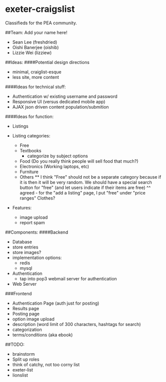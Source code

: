 exeter-craigslist
=================
Classifieds for the PEA community.

##Team:
Add your name here!
 - Sean Lee (freshdried)
 - Oishi Banerjee (oishib)
 - Lizzie Wei (lizziew)


##Ideas:
####Potential design directions
 - minimal, craiglist-esque
  - less site, more content

####Ideas for technical stuff:
 - Authentication w/ existing username and password
 - Responsive UI (versus dedicated mobile app)
 - AJAX json driven content population/submition

####Ideas for function:
 - Listings
  - Listing categories:
     - Free
     - Textbooks
         - categorize by subject options
     - Food (Do you really think people will sell food that much?)
     - Electronics (Working laptops, etc) 
     - Furniture
     - Others 
     ** I think "Free" should not be a separate category because if it is then it will be very random.
        We should have a special search button for "free" (and let users indicate if their items are free)
    ^^ agreed - for the "add a listing" page, I put "free" under "price ranges" 
    Clothes?

   - Features:
     - image upload
     - report spam

##Components:
####Backend
 - Database
  - store entries
  - store images?
  - implementation options:
     - redis
     - mysql
 - Authentication
    - tap into pop3 webmail server for authentication
 - Web Server

###Frontend
 - Authentication Page (auth just for posting)
 - Results page
 - Posting page
  - option image upload
  - description (word limit of 300 characters, hashtags for search) 
  - categorization
  - terms/conditions (aka ebook) 
 


##TODO:
 - brainstorm
 - Split up roles
 - think of catchy, not too corny list
  - exeter-list
  - lionslist
